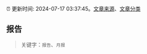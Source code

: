 :alarm_clock: 更新时间: 2024-07-17 03:37:45。[文章来源](/README.md)、[文章分类](/TAGS.md)

## 报告


> 关键字：`报告`、`月报`



